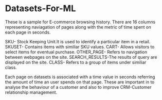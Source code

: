 # Datasets-For-ML
These is a sample for E-commerce browsing history.
There are 16 columns representing naviagation of pages along with the metric of time spent on each page in seconds.

SKU- Stock Keeping Unit.It is used to identify a particular item in a retail.
SKUSET- Contains items with similiar SKU values.
CART-  Allows visitors  to select items for eventual purchase.
OTHER_PAGE- Refers to navigation between webpages on the site.
SEARCH_RESULTS-The results of query are displayed on the site.
CLASS- Refers to a group of items under similiar class.

Each page on datasets is associated with a time value in seconds referring the amount of time an user spends on that page.
These are important in to analyse the behaviour of a customer and also to improve CRM-Customer relationship management.





